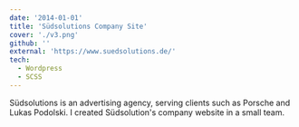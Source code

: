 ```yaml
---
date: '2014-01-01'
title: 'Südsolutions Company Site'
cover: './v3.png'
github: ''
external: 'https://www.suedsolutions.de/'
tech:
  - Wordpress
  - SCSS
---
```


Südsolutions is an advertising agency, serving clients such as Porsche and Lukas Podolski. I created Südsolution's company website in a small team.
